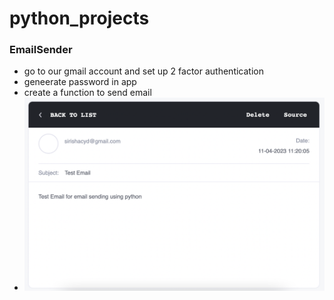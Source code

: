 # python_projects

### EmailSender

* go to our gmail account  and set up 2 factor authentication
* geneerate password in app
* create a function to send email
* ![email](screenshots/email.png)